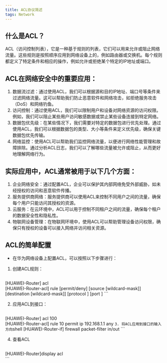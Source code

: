 ```yaml
---
title: ACL协议简述
tags: Network
---
```

## 什么是ACL？
ACL（访问控制列表），它是一种基于规则的列表，它们可以用来允许或阻止网络流量。这些规则是按照顺序应用到网络设备上的，例如路由器或交换机。每个规则都定义了特定条件和相应的操作，例如允许或拒绝某个特定的IP地址或端口。

## ACL在网络安全中的重要应用：

1. 数据流过滤：通过使用ACL，我们可以根据源和目的IP地址、端口号等条件来过滤网络流量。这可以帮助我们防止恶意软件和网络攻击，如拒绝服务攻击（DoS）和网络钓鱼。
2. 访问控制：通过使用ACL，我们可以限制用户和设备对网络资源的访问权限。例如，我们可以阻止某些用户访问敏感数据或禁止某些设备连接到特定网络。
3. 数据包优先级：在某些情况下，我们需要对特定的数据包进行优先处理。通过使用ACL，我们可以根据数据包的类型、大小等条件来定义优先级，确保关键数据包优先传输。
4. 网络监控：使用ACL可以帮助我们监控网络流量，以便进行网络性能管理和故障排除。通过分析ACL日志，我们可以了解哪些流量被允许或阻止，从而更好地理解网络行为。

## 实际应用中，ACL通常被用于以下几个方面：

1. 企业网络安全：通过配置ACL，企业可以保护其内部网络免受外部威胁，如未经授权的访问和恶意软件传播。
2. 服务提供商网络：服务提供商可以使用ACL来控制不同用户之间的流量，确保每个用户只能访问其授权的资源。
3. 云服务：在云环境中，ACL可以用于控制不同租户之间的流量，确保每个租户的数据安全性和隐私性。
4. 物联网设备管理：在物联网环境中，使用ACL可以帮助管理设备访问权限，确保只有授权的设备可以接入网络并访问相关资源。

## ACL的简单配置
- 在华为网络设备上配置ACL，可以按照以下步骤进行：
1. 创建ACL规则：
	```shell
[HUAWEI-Router] acl <acl-number>  
[HUAWEI-Router-acl] rule <rule-id> [permit/deny] [source <source-ip-address> [wildcard-mask]] [destination <destination-ip-address> [wildcard-mask]] [protocol <protocol>] [port <start-port> <end-port>]
	```
	
2. 应用ACL到接口：
	```shell
[HUAWEI-Router] acl 100  
[HUAWEI-Router-acl] rule 10 permit ip 192.168.1.1 any
	```
3. 将ACL应用到接口的输入方向
	```shell
[HUAWEI-Router-if] firewall packet-filter <acl-number> in/out
	```

4. 查看ACL
	```shell
[HUAWEI-Router]display acl <acl-number>  
	```